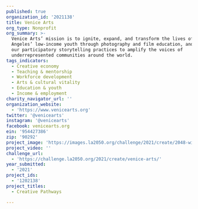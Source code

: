 ```yaml
---
published: true
organization_id: '2021138'
title: Venice Arts
org_type: Nonprofit
org_summary: >-
  Venice Arts’ mission is to ignite, expand, and transform the lives of Los
  Angeles’ low-income youth through photography and film education, and to use
  our participatory storytelling practices to amplify the voices of
  underrepresented communities around the world.
tags_indicators:
  - Creative economy
  - Teaching & mentorship
  - Workforce development
  - Arts & cultural vitality
  - Education & youth
  - Income & employment
charity_navigator_url: ''
organization_website:
  - 'https://www.venicearts.org'
twitter: '@venicearts'
instagram: '@venicearts'
facebook: venicearts.org
ein: '954427386'
zip: '90292'
project_image: 'https://images.la2050.org/challenge/2021/create/2048-wide/venice-arts.jpg'
project_video: ''
challenge_url:
  - 'https://challenge.la2050.org/2021/create/venice-arts/'
year_submitted:
  - '2021'
project_ids:
  - '1202138'
project_titles:
  - Creative Pathways

---
```

